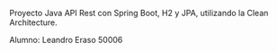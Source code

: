 Proyecto Java API Rest con Spring Boot, H2 y JPA, utilizando la Clean Architecture.

Alumno: Leandro Eraso 50006

